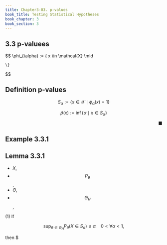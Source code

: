 ```yaml
---
title: Chapter3-03. p-values
book_title: Testing Statistical Hypotheses
book_chapter: 3
book_section: 3
---
```


## 3.3 p-valuees

$$
    \phi_{\alpha}
    :=
    \{
        x \in \mathcal{X}
        \mid
        
    \}
$$

## Definition p-values

$$
    S_{\alpha}
    :=
    \{
        x \in \mathcal{X}
        \mid
        \phi_{\alpha}(x)
        =
        1
    \}
$$

$$
    \hat{p}(x)
    :=
    \inf
        \{
            \alpha
            \mid
            x \in S_{\alpha}
        \}
$$

<div class="end-of-statement" style="text-align: right">■</div>

## Example 3.3.1

## Lemma 3.3.1
* $X$,
* $$P_{\theta}$$,
* $\Theta$,
* $$\Theta_{H}$$,

(1) If

$$
    \sup_{\theta \in \Theta_{H}}
        P_{\theta}(X \in S_{\alpha})
        \le
        \alpha
    \quad
    0 < \forall \alpha < 1,
$$

then $
